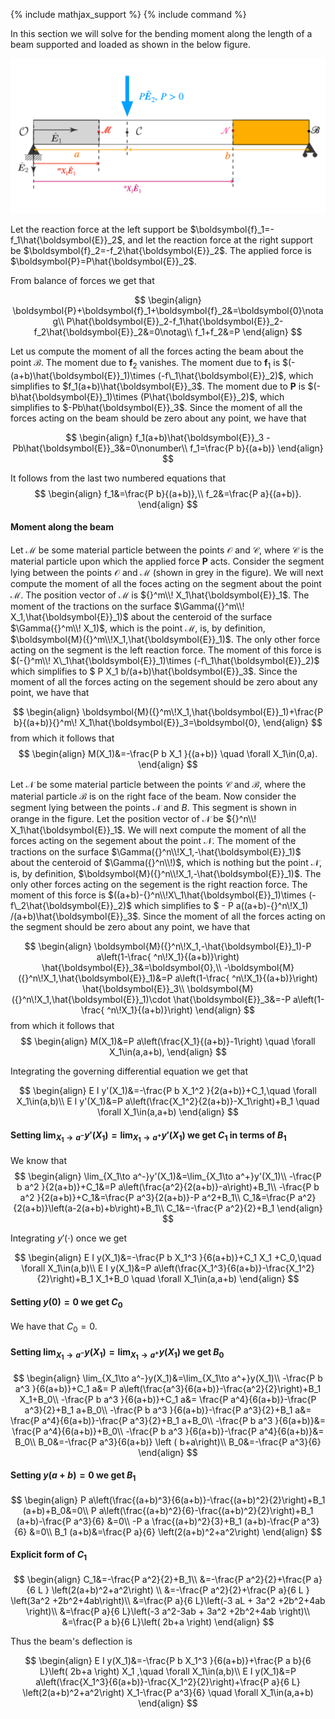 {% include mathjax_support %}
{% include command %}

In this section we will solve for the bending moment along the length of a beam supported and loaded as shown in the below figure. 


![](2021-12-01-19-54-02.png)



Let the reaction force at the left support be $\boldsymbol{f}_1=-f_1\hat{\boldsymbol{E}}_2$, and let the reaction force at the right support be $\boldsymbol{f}_2=-f_2\hat{\boldsymbol{E}}_2$. The applied force is  $\boldsymbol{P}=P\hat{\boldsymbol{E}}_2$.

From balance of forces we get that 

$$
\begin{align}
\boldsymbol{P}+\boldsymbol{f}_1+\boldsymbol{f}_2&=\boldsymbol{0}\notag\\
P\hat{\boldsymbol{E}}_2-f_1\hat{\boldsymbol{E}}_2-f_2\hat{\boldsymbol{E}}_2&=0\notag\\
f_1+f_2&=P
\end{align}
$$

Let us compute the moment of all the forces acting the beam about the point $\mathcal{B}$. The moment due to $\boldsymbol{f}_2$ vanishes. The moment due to $\boldsymbol{f}_1$ is $(-(a+b)\hat{\boldsymbol{E}}_1)\times (-f\_1\hat{\boldsymbol{E}}_2)$, which simplifies to $f_1(a+b)\hat{\boldsymbol{E}}_3$. The moment due to $\boldsymbol{P}$ is $(-b\hat{\boldsymbol{E}}_1)\times (P\hat{\boldsymbol{E}}_2)$, which simplifies to $-Pb\hat{\boldsymbol{E}}_3$.  Since the moment of all the forces acting on the beam should be zero about any point, we have that

$$
\begin{align}
f_1(a+b)\hat{\boldsymbol{E}}_3
-Pb\hat{\boldsymbol{E}}_3&=0\nonumber\\
f_1=\frac{P b}{(a+b)}
\end{align}
$$

It follows from the last two numbered equations that 
$$
\begin{align}
f_1&=\frac{P b}{(a+b)},\\
f_2&=\frac{P a}{(a+b)}.
\end{align}
$$


#### Moment along the beam

Let $\mathcal{M}$ be some material particle between the points $\mathcal{O}$ and $\mathcal{C}$, where  $\mathcal{C}$ is the material particle upon which the applied force $\boldsymbol{P}$ acts. 
Consider the segment lying between the points $\mathcal{O}$ and $\mathcal{M}$ (shown in grey in the figure). We will next compute the moment of all the foces acting on the segment about the point $\mathcal{M}$. The position vector of $\mathcal{M}$ is ${}^m\\! X_1\hat{\boldsymbol{E}}_1$.  The moment of the tractions on the surface $\Gamma({}^m\\! X_1,\hat{\boldsymbol{E}}_1)$ about the centeroid  of the surface $\Gamma({}^m\\! X_1)$, which is the point $\mathcal{M}$, is, by definition, $\boldsymbol{M}({}^m\\!X_1,\hat{\boldsymbol{E}}_1)$. The only other force acting on the segment is the left reaction force. The moment of this force is $(-{}^m\\! X\_1\hat{\boldsymbol{E}}_1)\times (-f\_1\hat{\boldsymbol{E}}_2)$ which simplifies to $ P X_1  b/(a+b)\hat{\boldsymbol{E}}_3$. Since the moment of all the forces acting on the segement should be zero about any point, we have that 

$$
\begin{align}
\boldsymbol{M}({}^m\!X_1,\hat{\boldsymbol{E}}_1)+\frac{P b}{(a+b)}{}^m\! X_1\hat{\boldsymbol{E}}_3=\boldsymbol{0},
\end{align}
$$
from which it follows that 
$$
\begin{align}
M(X_1)&=-\frac{P b X_1 }{(a+b)}  \quad \forall X_1\in(0,a).
\end{align}
$$


Let $\mathcal{N}$ be some material particle between the points $\mathcal{C}$ and $\mathcal{B}$, where the material particle $\mathcal{B}$ is on the right face of the beam. Now consider the segment lying between the points $\mathcal{N}$ and $B$. This segment is shown in orange in the figure. Let the position vector of $\mathcal{N}$ be ${}^n\\! X_1\hat{\boldsymbol{E}}_1$. We will next compute the moment of all the forces acting on the segement about the point $\mathcal{N}$. The moment of the tractions on the surface $\Gamma({}^n\\!X_1,-\hat{\boldsymbol{E}}_1)$ about the centeroid of $\Gamma({}^n\\!)$, which is nothing but the point $\mathcal{N}$, is, by definition, $\boldsymbol{M}({}^n\\!X_1,-\hat{\boldsymbol{E}}_1)$. The only other forces acting on the segement is the right reaction force. The moment of this force is $((a+b)-{}^n\\!X\_1\hat{\boldsymbol{E}}_1)\times (-f\_2\hat{\boldsymbol{E}}_2)$ which simplifies to $ - P a((a+b)-{}^n\\!X_1) /(a+b)\hat{\boldsymbol{E}}_3$. Since the moment of all the forces acting on the segment should be zero about any point, we have that 

$$
\begin{align}
\boldsymbol{M}({}^n\!X_1,-\hat{\boldsymbol{E}}_1)-P a\left(1-\frac{ ^n\!X_1}{(a+b)}\right)  \hat{\boldsymbol{E}}_3&=\boldsymbol{0},\\
-\boldsymbol{M}({}^n\!X_1,\hat{\boldsymbol{E}}_1)&=P a\left(1-\frac{ ^n\!X_1}{(a+b)}\right)  \hat{\boldsymbol{E}}_3\\
\boldsymbol{M}({}^n\!X_1,\hat{\boldsymbol{E}}_1)\cdot \hat{\boldsymbol{E}}_3&=-P a\left(1-\frac{ ^n\!X_1}{(a+b)}\right)
\end{align}
$$
from which it follows that 
$$
\begin{align}
M(X_1)&=P a\left(\frac{X_1}{(a+b)}-1\right) \quad \forall X_1\in(a,a+b),
\end{align}
$$

Integrating the governing differential equation we get that

$$
\begin{align}
E I y'(X_1)&=-\frac{P b X_1^2 }{2(a+b)}+C_1,\quad \forall X_1\in(a,b)\\
E I y'(X_1)&=P a\left(\frac{X_1^2}{2(a+b)}-X_1\right)+B_1 \quad \forall X_1\in(a,a+b)
\end{align}
$$


#### Setting $\lim_{X_1\to a^-}y'(X_1)=\lim_{X_1\to a^+}y'(X_1)$ we get $C_1$ in terms of $B_1$
We know that 
$$
\begin{align}
\lim_{X_1\to a^-}y'(X_1)&=\lim_{X_1\to a^+}y'(X_1)\\
-\frac{P b a^2 }{2(a+b)}+C_1&=P a\left(\frac{a^2}{2(a+b)}-a\right)+B_1\\
-\frac{P b a^2 }{2(a+b)}+C_1&=\frac{P a^3}{2(a+b)}-P a^2+B_1\\
C_1&=\frac{P a^2}{2(a+b)}\left(a-2(a+b)+b\right)+B_1\\
C_1&=-\frac{P a^2}{2}+B_1
\end{align}
$$

Integrating $y'(\cdot)$ once we get

$$
\begin{align}
E I y(X_1)&=-\frac{P b X_1^3 }{6(a+b)}+C_1 X_1 +C_0,\quad \forall X_1\in(a,b)\\
E I y(X_1)&=P a\left(\frac{X_1^3}{6(a+b)}-\frac{X_1^2}{2}\right)+B_1 X_1+B_0 \quad \forall X_1\in(a,a+b)
\end{align}
$$

#### Setting $y(0)=0$ we get $C_0$

We have that $C_0=0$. 

#### Setting $\lim_{X_1\to a^-}y(X_1)=\lim_{X_1\to a^+}y(X_1)$ we get $B_0$
$$
\begin{align}
\lim_{X_1\to a^-}y(X_1)&=\lim_{X_1\to a^+}y(X_1)\\
-\frac{P b a^3 }{6(a+b)}+C_1 a&= P a\left(\frac{a^3}{6(a+b)}-\frac{a^2}{2}\right)+B_1 X_1+B_0\\
-\frac{P b a^3 }{6(a+b)}+C_1 a&= \frac{P a^4}{6(a+b)}-\frac{P a^3}{2}+B_1 a+B_0\\
-\frac{P b a^3 }{6(a+b)}-\frac{P a^3}{2}+B_1 a&= \frac{P a^4}{6(a+b)}-\frac{P a^3}{2}+B_1 a+B_0\\
-\frac{P b a^3 }{6(a+b)}&= \frac{P a^4}{6(a+b)}+B_0\\
-\frac{P b a^3 }{6(a+b)}-\frac{P a^4}{6(a+b)}&= B_0\\
B_0&=-\frac{P a^3}{6(a+b)} \left ( b+a\right)\\
B_0&=-\frac{P a^3}{6} 
\end{align}
$$

#### Setting $y(a+b)=0$ we get $B_1$

$$
\begin{align}
P a\left(\frac{(a+b)^3}{6(a+b)}-\frac{(a+b)^2}{2}\right)+B_1 (a+b)+B_0&=0\\
P a\left(\frac{(a+b)^2}{6}-\frac{(a+b)^2}{2}\right)+B_1 (a+b)-\frac{P a^3}{6} &=0\\
-P a \frac{(a+b)^2}{3}+B_1 (a+b)-\frac{P a^3}{6} &=0\\
B_1 (a+b)&=\frac{P a}{6} \left(2(a+b)^2+a^2\right) 
\end{align}
$$


#### Explicit form of $C_1$

$$
\begin{align}
C_1&=-\frac{P a^2}{2}+B_1\\
&=-\frac{P a^2}{2}+\frac{P a}{6 L } \left(2(a+b)^2+a^2\right) \\
&=-\frac{P a^2}{2}+\frac{P a}{6 L } \left(3a^2 +2b^2+4ab\right)\\
&=\frac{P a}{6 L}\left(-3 aL + 3a^2 +2b^2+4ab \right)\\
&=\frac{P a}{6 L}\left(-3 a^2-3ab + 3a^2 +2b^2+4ab \right)\\
&=\frac{P a b}{6 L}\left( 2b+a \right)
\end{align}
$$

Thus the beam's deflection is  

$$
\begin{align}
E I y(X_1)&=-\frac{P b X_1^3 }{6(a+b)}+\frac{P a b}{6 L}\left( 2b+a \right) X_1 ,\quad \forall X_1\in(a,b)\\
E I y(X_1)&=P a\left(\frac{X_1^3}{6(a+b)}-\frac{X_1^2}{2}\right)+\frac{P a}{6 L} \left(2(a+b)^2+a^2\right) X_1-\frac{P a^3}{6}  \quad \forall X_1\in(a,a+b)
\end{align}
$$